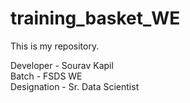 # training_basket_WE
This is my repository.

Developer - Sourav Kapil
<br>
Batch - FSDS WE
<br>
Designation - Sr. Data Scientist